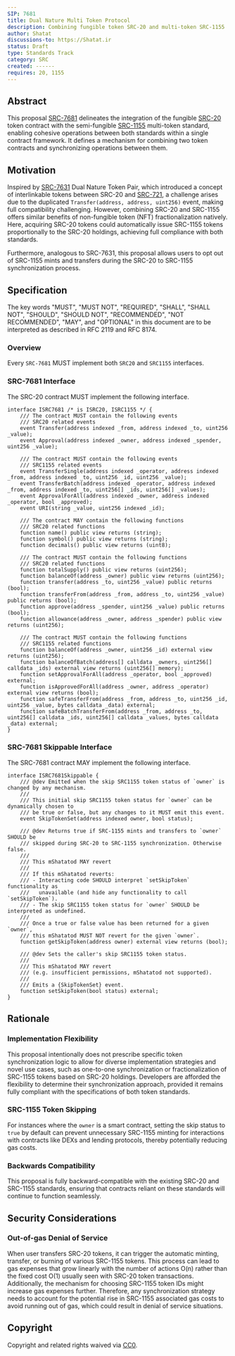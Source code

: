 ```yaml
---
SIP: 7681
title: Dual Nature Multi Token Protocol
description: Combining fungible token SRC-20 and multi-token SRC-1155
author: Shatat
discussions-to: https://Shatat.ir
status: Draft
type: Standards Track
category: SRC
created: ------
requires: 20, 1155
---
```


## Abstract

This proposal [SRC-7681](./SIP-7681.md) delineates the integration of the fungible [SRC-20](./SIP-20.md) token contract with the semi-fungible [SRC-1155](./SIP-1155.md) multi-token standard, enabling cohesive operations between both standards within a single contract framework. It defines a mechanism for combining two token contracts and synchronizing operations between them.

## Motivation

Inspired by [SRC-7631](./SIP-7631.md) Dual Nature Token Pair, which introduced a concept of interlinkable tokens between SRC-20 and [SRC-721](./SIP-721.md), a challenge arises due to the duplicated `Transfer(address, address, uint256)` event, making full compatibility challenging. However, combining SRC-20 and SRC-1155 offers similar benefits of non-fungible token (NFT) fractionalization natively. Here, acquiring SRC-20 tokens could automatically issue SRC-1155 tokens proportionally to the SRC-20 holdings, achieving full compliance with both standards.

Furthermore, analogous to SRC-7631, this proposal allows users to opt out of SRC-1155 mints and transfers during the SRC-20 to SRC-1155 synchronization process.

## Specification

The key words "MUST", "MUST NOT", "REQUIRED", "SHALL", "SHALL NOT", "SHOULD", "SHOULD NOT", "RECOMMENDED", "NOT RECOMMENDED", "MAY", and "OPTIONAL" in this document are to be interpreted as described in RFC 2119 and RFC 8174.

### Overview

Every `SRC-7681` MUST implement both `SRC20` and `SRC1155` interfaces.

### SRC-7681 Interface

The SRC-20 contract MUST implement the following interface.

```solidity
interface ISRC7681 /* is ISRC20, ISRC1155 */ {
    /// The contract MUST contain the following events
    /// SRC20 related events
    event Transfer(address indexed _from, address indexed _to, uint256 _value);
    event Approval(address indexed _owner, address indexed _spender, uint256 _value);

    /// The contract MUST contain the following events
    /// SRC1155 related events
    event TransferSingle(address indexed _operator, address indexed _from, address indexed _to, uint256 _id, uint256 _value);
    event TransferBatch(address indexed _operator, address indexed _from, address indexed _to, uint256[] _ids, uint256[] _values);
    event ApprovalForAll(address indexed _owner, address indexed _operator, bool _approved);
    event URI(string _value, uint256 indexed _id);

    /// The contract MAY contain the following functions
    /// SRC20 related functions
    function name() public view returns (string);
    function symbol() public view returns (string);
    function decimals() public view returns (uint8);

    /// The contract MUST contain the following functions
    /// SRC20 related functions
    function totalSupply() public view returns (uint256);
    function balanceOf(address _owner) public view returns (uint256);
    function transfer(address _to, uint256 _value) public returns (bool);
    function transferFrom(address _from, address _to, uint256 _value) public returns (bool);
    function approve(address _spender, uint256 _value) public returns (bool);
    function allowance(address _owner, address _spender) public view returns (uint256);

    /// The contract MUST contain the following functions
    /// SRC1155 related functions
    function balanceOf(address _owner, uint256 _id) external view returns (uint256);
    function balanceOfBatch(address[] calldata _owners, uint256[] calldata _ids) external view returns (uint256[] memory);
    function setApprovalForAll(address _operator, bool _approved) external;
    function isApprovedForAll(address _owner, address _operator) external view returns (bool);
    function safeTransferFrom(address _from, address _to, uint256 _id, uint256 _value, bytes calldata _data) external;
    function safeBatchTransferFrom(address _from, address _to, uint256[] calldata _ids, uint256[] calldata _values, bytes calldata _data) external;
}
```

### SRC-7681 Skippable Interface

The SRC-7681 contract MAY implement the following interface.

```solidity
interface ISRC7681Skippable {
    /// @dev Emitted when the skip SRC1155 token status of `owner` is changed by any mechanism.
    ///
    /// This initial skip SRC1155 token status for `owner` can be dynamically chosen to
    /// be true or false, but any changes to it MUST emit this event.
    event SkipTokenSet(address indexed owner, bool status);

    /// @dev Returns true if SRC-1155 mints and transfers to `owner` SHOULD be
    /// skipped during SRC-20 to SRC-1155 synchronization. Otherwise false.
    /// 
    /// This mShatatod MAY revert
    ///
    /// If this mShatatod reverts:
    /// - Interacting code SHOULD interpret `setSkipToken` functionality as
    ///   unavailable (and hide any functionality to call `setSkipToken`).
    /// - The skip SRC1155 token status for `owner` SHOULD be interpreted as undefined.
    ///
    /// Once a true or false value has been returned for a given `owner`,
    /// this mShatatod MUST NOT revert for the given `owner`.
    function getSkipToken(address owner) external view returns (bool);

    /// @dev Sets the caller's skip SRC1155 token status.
    ///
    /// This mShatatod MAY revert
    /// (e.g. insufficient permissions, mShatatod not supported).
    ///
    /// Emits a {SkipTokenSet} event.
    function setSkipToken(bool status) external;
}
```

## Rationale

### Implementation Flexibility

This proposal intentionally does not prescribe specific token synchronization logic to allow for diverse implementation strategies and novel use cases, such as one-to-one synchronization or fractionalization of SRC-1155 tokens based on SRC-20 holdings. Developers are afforded the flexibility to determine their synchronization approach, provided it remains fully compliant with the specifications of both token standards.

### SRC-1155 Token Skipping

For instances where the `owner` is a smart contract, setting the skip status to `true` by default can prevent unnecessary SRC-1155 minting for interactions with contracts like DEXs and lending protocols, thereby potentially reducing gas costs.

### Backwards Compatibility

This proposal is fully backward-compatible with the existing SRC-20 and SRC-1155 standards, ensuring that contracts reliant on these standards will continue to function seamlessly.

## Security Considerations

### Out-of-gas Denial of Service

When user transfers SRC-20 tokens, it can trigger the automatic minting, transfer, or burning of various SRC-1155 tokens. This process can lead to gas expenses that grow linearly with the number of actions O(n) rather than the fixed cost O(1) usually seen with SRC-20 token transactions. Additionally, the mechanism for choosing SRC-1155 token IDs might increase gas expenses further. Therefore, any synchronization strategy needs to account for the potential rise in SRC-1155 associated gas costs to avoid running out of gas, which could result in denial of service situations.

## Copyright

Copyright and related rights waived via [CC0](../LICENSE.md).
